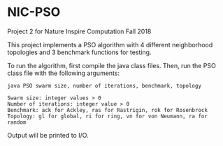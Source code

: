 # NIC-PSO
Project 2 for Nature Inspire Computation Fall 2018
 
This project implements a PSO algorithm with 4 different neighborhood topologies and 
3 benchmark functions for testing.  

To run the algorithm, first compile the java class files.
Then, run the PSO class file with the following arguments:

	java PSO swarm size, number of iterations, benchmark, topology
	
	Swarm size: integer values > 0
	Number of iterations: integer value > 0
	Benchmark: ack for Ackley, ras for Rastrigin, rok for Rosenbrock
	Topology: gl for global, ri for ring, vn for von Neumann, ra for random
	
Output will be printed to I/O.  
